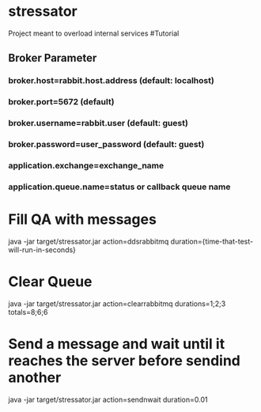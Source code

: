 # stressator
Project meant to overload internal services
#Tutorial
## Broker Parameter
### broker.host=rabbit.host.address (default: localhost)
### broker.port=5672 (default)
### broker.username=rabbit.user (default: guest)
### broker.password=user_password (default: guest)
### application.exchange=exchange_name 
### application.queue.name=status or callback queue name

# Fill QA with messages
java -jar target/stressator.jar action=ddsrabbitmq duration={time-that-test-will-run-in-seconds}

# Clear Queue
java -jar target/stressator.jar action=clearrabbitmq durations=1;2;3 totals=8;6;6

# Send a message and wait until it reaches the server before sendind another
java -jar target/stressator.jar action=sendnwait duration=0.01